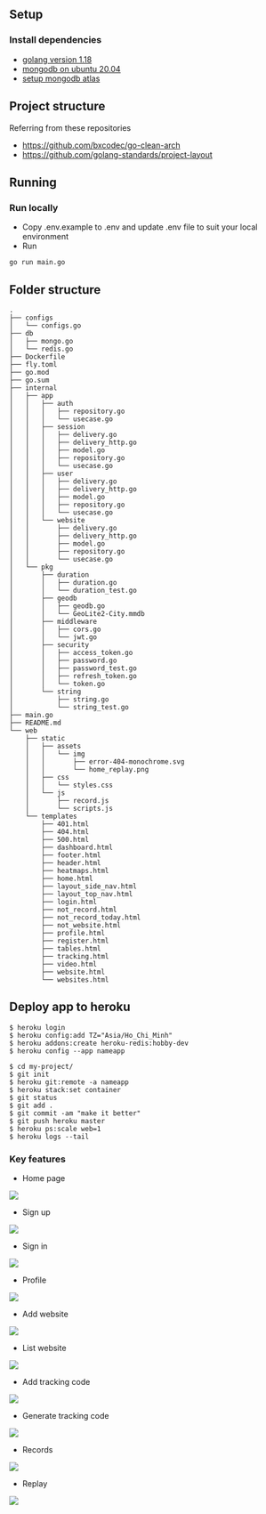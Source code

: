 ## Setup

### Install dependencies

- [golang version 1.18](https://go.dev/doc/install)
- [mongodb on ubuntu 20.04](https://www.digitalocean.com/community/tutorials/how-to-install-mongodb-on-ubuntu-20-04)
- [setup mongodb atlas](https://www.mongodb.com/developer/how-to/use-atlas-on-heroku/)

## Project structure

Referring from these repositories

- https://github.com/bxcodec/go-clean-arch
- https://github.com/golang-standards/project-layout

## Running

### Run locally

- Copy .env.example to .env and update .env file to suit your local environment
- Run

```
go run main.go
```

## Folder structure

```
.
├── configs
│   └── configs.go
├── db
│   ├── mongo.go
│   └── redis.go
├── Dockerfile
├── fly.toml
├── go.mod
├── go.sum
├── internal
│   ├── app
│   │   ├── auth
│   │   │   ├── repository.go
│   │   │   └── usecase.go
│   │   ├── session
│   │   │   ├── delivery.go
│   │   │   ├── delivery_http.go
│   │   │   ├── model.go
│   │   │   ├── repository.go
│   │   │   └── usecase.go
│   │   ├── user
│   │   │   ├── delivery.go
│   │   │   ├── delivery_http.go
│   │   │   ├── model.go
│   │   │   ├── repository.go
│   │   │   └── usecase.go
│   │   └── website
│   │       ├── delivery.go
│   │       ├── delivery_http.go
│   │       ├── model.go
│   │       ├── repository.go
│   │       └── usecase.go
│   └── pkg
│       ├── duration
│       │   ├── duration.go
│       │   └── duration_test.go
│       ├── geodb
│       │   ├── geodb.go
│       │   └── GeoLite2-City.mmdb
│       ├── middleware
│       │   ├── cors.go
│       │   └── jwt.go
│       ├── security
│       │   ├── access_token.go
│       │   ├── password.go
│       │   ├── password_test.go
│       │   ├── refresh_token.go
│       │   └── token.go
│       └── string
│           ├── string.go
│           └── string_test.go
├── main.go
├── README.md
└── web
    ├── static
    │   ├── assets
    │   │   └── img
    │   │       ├── error-404-monochrome.svg
    │   │       └── home_replay.png
    │   ├── css
    │   │   └── styles.css
    │   └── js
    │       ├── record.js
    │       └── scripts.js
    └── templates
        ├── 401.html
        ├── 404.html
        ├── 500.html
        ├── dashboard.html
        ├── footer.html
        ├── header.html
        ├── heatmaps.html
        ├── home.html
        ├── layout_side_nav.html
        ├── layout_top_nav.html
        ├── login.html
        ├── not_record.html
        ├── not_record_today.html
        ├── not_website.html
        ├── profile.html
        ├── register.html
        ├── tables.html
        ├── tracking.html
        ├── video.html
        ├── website.html
        └── websites.html
```

## Deploy app to heroku
 
```
$ heroku login
$ heroku config:add TZ="Asia/Ho_Chi_Minh"
$ heroku addons:create heroku-redis:hobby-dev
$ heroku config --app nameapp

$ cd my-project/
$ git init
$ heroku git:remote -a nameapp
$ heroku stack:set container
$ git status
$ git add .
$ git commit -am "make it better"
$ git push heroku master
$ heroku ps:scale web=1
$ heroku logs --tail
```
### Key features
- Home page

![](https://github.com/dactoankmapydev/analytics-app/blob/master/picture/homepage.png)

- Sign up

![](https://github.com/dactoankmapydev/analytics-app/blob/master/picture/signup.png)

- Sign in

![](https://github.com/dactoankmapydev/analytics-app/blob/master/picture/signin.png)

- Profile

![](https://github.com/dactoankmapydev/analytics-app/blob/master/picture/profile.png)

- Add website

![](https://github.com/dactoankmapydev/analytics-app/blob/master/picture/add_website.png)

- List website

![](https://github.com/dactoankmapydev/analytics-app/blob/master/picture/list_website.png)

- Add tracking code 

![](https://github.com/dactoankmapydev/analytics-app/blob/master/picture/add_tracking_code.png)

- Generate tracking code 

![](https://github.com/dactoankmapydev/analytics-app/blob/master/picture/tracking_code.png)

- Records

![](https://github.com/dactoankmapydev/analytics-app/blob/master/picture/records.png)

- Replay

![](https://github.com/dactoankmapydev/analytics-app/blob/master/picture/replay.png)

